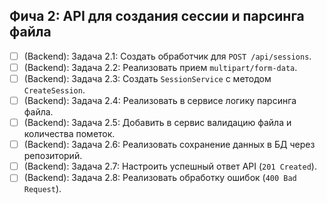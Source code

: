 ## Фича 2: API для создания сессии и парсинга файла
- [ ] (Backend): Задача 2.1: Создать обработчик для `POST /api/sessions`.
- [ ] (Backend): Задача 2.2: Реализовать прием `multipart/form-data`.
- [ ] (Backend): Задача 2.3: Создать `SessionService` с методом `CreateSession`.
- [ ] (Backend): Задача 2.4: Реализовать в сервисе логику парсинга файла.
- [ ] (Backend): Задача 2.5: Добавить в сервис валидацию файла и количества пометок.
- [ ] (Backend): Задача 2.6: Реализовать сохранение данных в БД через репозиторий.
- [ ] (Backend): Задача 2.7: Настроить успешный ответ API (`201 Created`).
- [ ] (Backend): Задача 2.8: Реализовать обработку ошибок (`400 Bad Request`).